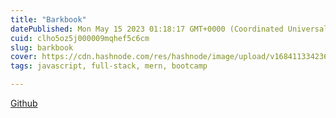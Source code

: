 ```yaml
---
title: "Barkbook"
datePublished: Mon May 15 2023 01:18:17 GMT+0000 (Coordinated Universal Time)
cuid: clho5oz5j000009mqhef5c6cm
slug: barkbook
cover: https://cdn.hashnode.com/res/hashnode/image/upload/v1684113342365/ab387788-1cf3-40be-8723-ceb5ba1644c3.png
tags: javascript, full-stack, mern, bootcamp

---
```


[Github](https://github.com/mjr2595/borker)
